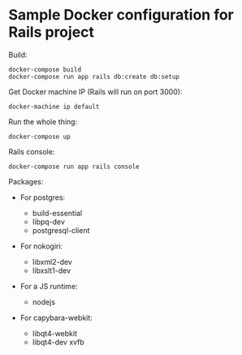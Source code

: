 # Sample Docker configuration for Rails project

Build:

    docker-compose build
    docker-compose run app rails db:create db:setup

Get Docker machine IP (Rails will run on port 3000):

    docker-machine ip default

Run the whole thing:

    docker-compose up

Rails console:

    docker-compose run app rails console

Packages:

- For postgres:

    - build-essential
    - libpq-dev
    - postgresql-client

- For nokogiri:

    - libxml2-dev
    - libxslt1-dev

- For a JS runtime:

    - nodejs

- For capybara-webkit:

  - libqt4-webkit
  - libqt4-dev xvfb
